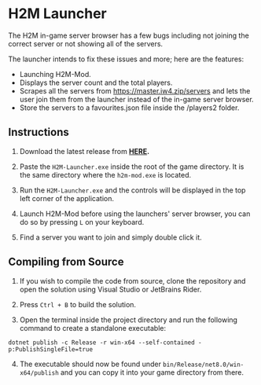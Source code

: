 # H2M Launcher

The H2M in-game server browser has a few bugs including not joining the correct server or not showing all of the servers.

The launcher intends to fix these issues and more; here are the features:

- Launching H2M-Mod.
- Displays the server count and the total players.
- Scrapes all the servers from https://master.iw4.zip/servers and lets the user join them from the launcher instead of the in-game server browser.
- Store the servers to a favourites.json file inside the /players2 folder.

## Instructions

1. Download the latest release from **[HERE](https://github.com/Bowhza/H2M-Launcher/releases).**

2. Paste the `H2M-Launcher.exe` inside the root of the game directory. It is the same directory where the `h2m-mod.exe` is located.

3. Run the `H2M-Launcher.exe` and the controls will be displayed in the top left corner of the application.

4. Launch H2M-Mod before using the launchers' server browser, you can do so by pressing `L` on your keyboard.

5. Find a server you want to join and simply double click it.

## Compiling from Source

1. If you wish to compile the code from source, clone the repository and open the solution using Visual Studio or JetBrains Rider.

2. Press `Ctrl + B` to build the solution.

3. Open the terminal inside the project directory and run the following command to create a standalone executable:

```console
dotnet publish -c Release -r win-x64 --self-contained -p:PublishSingleFile=true
```

4. The executable should now be found under `bin/Release/net8.0/win-x64/publish` and you can copy it into your game directory from there.
